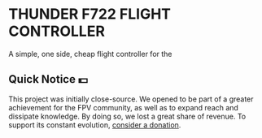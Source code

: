 # THUNDER F722 FLIGHT CONTROLLER
A simple, one side, cheap flight controller for the 

## Quick Notice :dollar:
This project was initially close-source. We opened to be part of a greater achievement for the FPV community, as well as to expand reach and dissipate knowledge. By doing so, we lost a great share of revenue. To support its constant evolution, [consider a donation][1].









[1]: https://patreon.com/TropicalFPV
